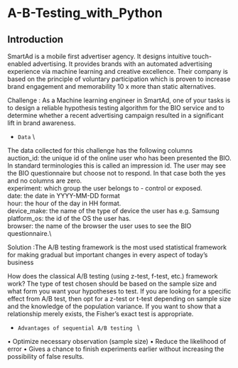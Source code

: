 # A-B-Testing_with_Python

## Introduction
SmartAd is a mobile first advertiser agency. It designs intuitive touch-enabled advertising. It provides brands with an automated advertising experience via machine learning and creative excellence. Their company is based on the principle of voluntary participation which is proven to increase brand engagement and memorability 10 x more than static alternatives. 



Challenge : As a Machine learning engineer in SmartAd, one of your tasks is to design a reliable hypothesis testing algorithm for the BIO service and to determine whether a recent advertising campaign resulted in a significant lift in brand awareness.



- ``Data`` \\

The data collected for this challenge has the following columns\
auction_id: the unique id of the online user who has been presented the BIO. In standard terminologies this is called an impression id. The user may see the BIO questionnaire but choose not to respond. In that case both the yes and no columns are zero.\
experiment: which group the user belongs to - control or exposed.\
date: the date in YYYY-MM-DD format\
hour: the hour of the day in HH format.\
device_make: the name of the type of device the user has e.g. Samsung\
platform_os: the id of the OS the user has. \
browser: the name of the browser the user uses to see the BIO questionnaire.\


Solution :The A/B testing framework is the most used statistical framework for making gradual but important changes in every aspect of today’s business

How does the classical A/B testing (using z-test, f-test, etc.) framework work?
The type of test chosen should be based on the sample size and what form you want your hypotheses to test. If you are looking for a specific effect from A/B test, then opt for a z-test or t-test depending on sample size and the knowledge of the population variance. If you want to show that a relationship merely exists, the Fisher’s exact test is appropriate.

- ``Advantages of sequential A/B testing `` \\

•	Optimize necessary observation (sample size)
•	Reduce the likelihood of error
•	Gives a chance to finish experiments earlier without increasing the possibility of false results.




